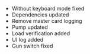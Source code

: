 - Without keyboard mode fixed
- Dependencies updated
- Remove master card logging
- Pump updated
- Load verification added
- UI log added
- Gun switch fixed